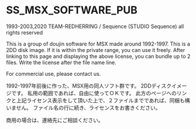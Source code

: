 # SS_MSX_SOFTWARE_PUB

1993-2003,2020 TEAM-REDHERRING / Sequence (STUDIO Sequence) all rights reserved

This is a group of doujin software for MSX made around 1992-1997.
This is a 2DD disk image.
If it is within the private range, you can use it freely.
After linking to this page and displaying the above license, you can bundle up to 2 files.
Write the license after the file name line.

For commercial use, please contact us.

1992-1997年前後に作った、MSX用の同人ソフト群です。
2DDディスクイメージです。
私用の範囲であれば、自由に使ってＯＫです。
此方のページへのリンクと上記ライセンス表示をして頂いた上で、２ファイルまでであれば、同梱も構いません。
ファイル名の行に続き、ライセンスをお書きください。

商用の場合は、連絡先にご相談ください。
